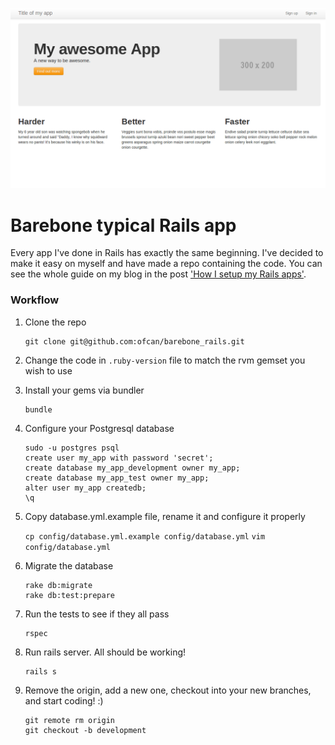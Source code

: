![Barebone Home](/app/assets/images/barebone_home.png)

# Barebone typical Rails app
Every app I've done in Rails has exactly the same beginning. I've decided to
make it easy on myself and have made a repo containing the code. You can see the
whole guide on my blog in the post ['How I setup my Rails
apps'](http://svenduplic.com/2012/12/22/how-i-setup-my-rails-app.html).

### Workflow

1. Clone the repo

    ```
    git clone git@github.com:ofcan/barebone_rails.git
    ```

2. Change the code in `.ruby-version` file to match the rvm gemset you wish to use

3. Install your gems via bundler

    ```
    bundle
    ```

4. Configure your Postgresql database

    ```
    sudo -u postgres psql
    create user my_app with password 'secret';
    create database my_app_development owner my_app;
    create database my_app_test owner my_app;
    alter user my_app createdb;
    \q
    ```

5. Copy database.yml.example file, rename it and configure it properly

    `cp config/database.yml.example config/database.yml`
    `vim config/database.yml`

6. Migrate the database

    ```
    rake db:migrate
    rake db:test:prepare
    ```

7. Run the tests to see if they all pass

    ```
    rspec
    ```

8. Run rails server. All should be working!

    ```
    rails s
    ```

9. Remove the origin, add a new one, checkout into your new branches, and start coding! :)

    ```
    git remote rm origin
    git checkout -b development
    ```
